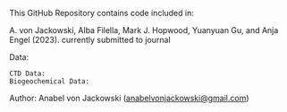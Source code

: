 This GitHub Repository contains code included in:

A. von Jackowski, Alba Filella, Mark J. Hopwood, Yuanyuan Gu, and Anja Engel (2023). currently submitted to journal

Data:

    CTD Data: 
    Biogeochemical Data:
 

Author: Anabel von Jackowski (anabelvonjackowski@gmail.com)
